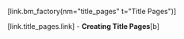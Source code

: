 [link.bm_factory(nm="title_pages" t="Title Pages")]

[link.title_pages.link] - **Creating Title Pages**[b]
